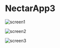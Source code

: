 ﻿# NectarApp3
![screen1](assets/z6467061286169_0bd18be81b10fa7ebea8fd8da6bbf9fd.jpg)

![screen2](assets/z6467061309373_7c0b0277ef35d0a4a6c9fcf312b8163f.jpg)

![screen3](assets/z6467061322448_1b45b6c471097fbee0da9eba1a3e632c.jpg)
